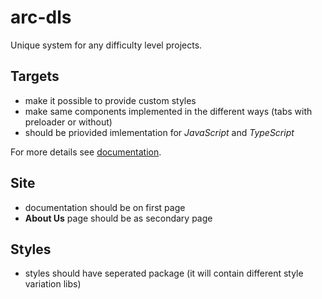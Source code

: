 # arc-dls

Unique system for any difficulty level projects.

## Targets
- make it possible to provide custom styles
- make same components implemented in the different ways (tabs with preloader or without)
- should be priovided imlementation for _JavaScript_ and _TypeScript_

For more details see [documentation](http://www.site.com/).

## Site
- documentation should be on first page
- __About Us__ page should be as secondary page

## Styles
- styles should have seperated package (it will contain different style variation libs)
